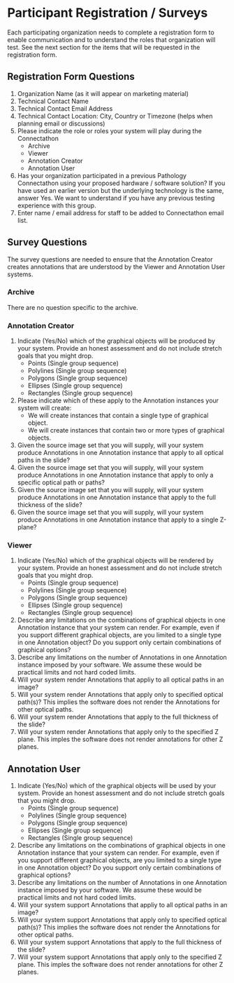 # Participant Registration / Surveys

Each participating organization needs to complete a registration form to enable communication
and to understand the roles that organization will test. 
See the next section for the items that will be requested in the registration form.

## Registration Form Questions

1. Organization Name (as it will appear on marketing material)
2. Technical Contact Name
3. Technical Contact Email Address
4. Technical Contact Location: City, Country or Timezone (helps when planning email or discussions)
5. Please indicate the role or roles your system will play during the Connectathon
   - Archive
   - Viewer
   - Annotation Creator
   - Annotation User
6. Has your organization participated in a previous Pathology Connectathon using your proposed hardware / software solution? If you have used an earlier version but the underlying technology is the same, answer Yes. We want to understand if you have any previous testing experience with this group.
7. Enter name / email address for staff to be added to Connectathon email list.

## Survey Questions
The survey questions are needed to ensure that the Annotation Creator creates annotations that are understood by the Viewer and Annotation User systems.

### Archive
There are no question specific to the archive.

### Annotation Creator

1. Indicate (Yes/No) which of the graphical objects will be produced by your system. Provide an honest assessment and do not include stretch goals that you might drop.
   - Points (Single group sequence)
   - Polylines (Single group sequence)
   - Polygons (Single group sequence)
   - Ellipses (Single group sequence)
   - Rectangles (Single group sequence)
2. Please indicate which of these apply to the Annotation instances your system will create:
   - We will create instances that contain a single type of graphical object.
   - We will create instances that contain two or more types of graphical objects.
3. Given the source image set that you will supply, will your system produce Annotations in one Annotation instance that apply to all optical paths in the slide?
4. Given the source image set that you will supply, will your system produce Annotations in one Annotation instance that apply to only a specific optical path or paths?
5. Given the source image set that you will supply, will your system produce Annotations in one Annotation instance that apply to the full thickness of the slide?
6. Given the source image set that you will supply, will your system produce Annotations in one Annotation instance that apply to a single Z-plane?

### Viewer

1. Indicate (Yes/No) which of the graphical objects will be rendered by your system. Provide an honest assessment and do not include stretch goals that you might drop.
   - Points (Single group sequence)
   - Polylines (Single group sequence)
   - Polygons (Single group sequence)
   - Ellipses (Single group sequence)
   - Rectangles (Single group sequence)
2. Describe any limitations on the combinations of graphical objects in one Annotation instance that your system can render. For example, even if you support different graphical objects, are you limited to a single type in one Annotation object? Do you support only certain combinations of graphical options?
3. Describe any limitations on the number of Annotations in one Annotation instance imposed by your software. We assume these would be practical limits and not hard coded limits.
4. Will your system render Annotations that appliy to all optical paths in an image?
5. Will your system render Annotations that apply only to specified optical path(s)? This implies the software does not render the Annotations for other optical paths.
6. Will your system render Annotations that apply to the full thickness of the slide?
7. Will your system render Annotations that apply only to the specified Z plane. This imples the software does not render annotations for other Z planes.


## Annotation User

1. Indicate (Yes/No) which of the graphical objects will be used by your system. Provide an honest assessment and do not include stretch goals that you might drop.
   - Points (Single group sequence)
   - Polylines (Single group sequence)
   - Polygons (Single group sequence)
   - Ellipses (Single group sequence)
   - Rectangles (Single group sequence)
2. Describe any limitations on the combinations of graphical objects in one Annotation instance that your system can render. For example, even if you support different graphical objects, are you limited to a single type in one Annotation object? Do you support only certain combinations of graphical options?
3. Describe any limitations on the number of Annotations in one Annotation instance imposed by your software. We assume these would be practical limits and not hard coded limits.
4. Will your system support Annotations that appliy to all optical paths in an image?
5. Will your system support Annotations that apply only to specified optical path(s)? This implies the software does not render the Annotations for other optical paths.
6. Will your system support Annotations that apply to the full thickness of the slide?
7. Will your system support Annotations that apply only to the specified Z plane. This imples the software does not render annotations for other Z planes.


